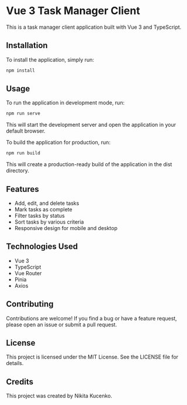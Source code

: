 # Vue 3 Task Manager Client
This is a task manager client application built with Vue 3 and TypeScript.

## Installation
To install the application, simply run:

```bash
npm install
```

## Usage
To run the application in development mode, run:

```bash
npm run serve
```
This will start the development server and open the application in your default browser.

To build the application for production, run:

```bash
npm run build
```
This will create a production-ready build of the application in the dist directory.

## Features
* Add, edit, and delete tasks
* Mark tasks as complete
* Filter tasks by status
* Sort tasks by various criteria
* Responsive design for mobile and desktop

## Technologies Used
* Vue 3
* TypeScript
* Vue Router
* Pinia
* Axios

## Contributing
Contributions are welcome! If you find a bug or have a feature request, please open an issue or submit a pull request.

## License
This project is licensed under the MIT License. See the LICENSE file for details.

## Credits
This project was created by Nikita Kucenko.



